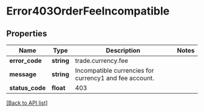 # Error403OrderFeeIncompatible

## Properties

Name | Type | Description | Notes
------------ | ------------- | ------------- | -------------
**error_code** | **string** | trade.currency.fee |
**message** | **string** | Incompatible currencies for currency1 and fee account. |
**status_code** | **float** | 403 |

[[Back to API list]](../../README.md#api-endpoints)
